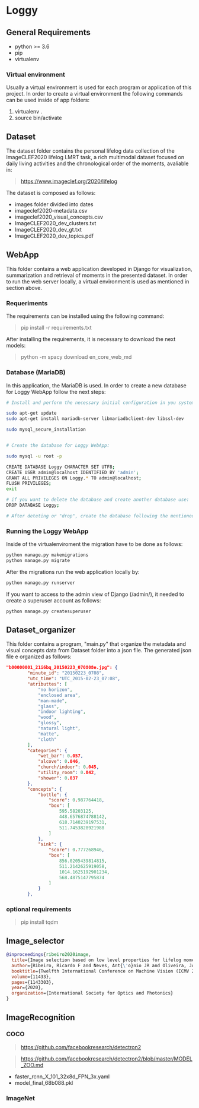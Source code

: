 # Loggy

## General Requirements

- python >= 3.6
- pip
- virtualenv

### Virtual environment

Usually a virtual environment is used for each program or application of this project. In order to create a virtual environment the following commands can be used inside of app folders:

1. virtualenv .
2. source bin/activate

## Dataset

The dataset folder contains the personal lifelog data collection of the ImageCLEF2020 lifelog LMRT task, a rich multimodal dataset focused on daily living activities and the chronological order of the moments, avaliable in:
 > https://www.imageclef.org/2020/lifelog 

The dataset is composed as follows:
- images folder divided into dates
- imageclef2020-metadata.csv
- imageclef2020_visual_concepts.csv
- ImageCLEF2020_dev_clusters.txt
- ImageCLEF2020_dev_gt.txt
- ImageCLEF2020_dev_topics.pdf

## WebApp

This folder contains a web application developed in Django for visualization, summarization and retrieval of moments in the presented dataset.
In order to run the web server locally, a virtual environment is used as mentioned in section above.

### Requeriments

The requirements can be installed using the following command:

> pip install -r requirements.txt

After installing the requirements, it is necessary to download the next models:

> python -m spacy download en_core_web_md

### Database (MariaDB)

In this application, the MariaDB is used. In order to create a new database for Loggy WebApp follow the next steps:

```bash
# Install and perform the necessary initial configuration in you system. Install the packages from the repositories by typing:

sudo apt-get update
sudo apt-get install mariadb-server libmariadbclient-dev libssl-dev

sudo mysql_secure_installation


# Create the database for Loggy WebApp:

sudo mysql -u root -p

CREATE DATABASE Loggy CHARACTER SET UTF8;
CREATE USER admin@localhost IDENTIFIED BY 'admin';
GRANT ALL PRIVILEGES ON Loggy.* TO admin@localhost;
FLUSH PRIVILEGES;
exit

# if you want to delete the database and create another database use:
DROP DATABASE Loggy; 

# After deteting or "drop", create the database following the mentioned commands

```

### Running the Loggy WebApp

Inside of the virtualenviroment the migration have to be done as follows:

```bash
python manage.py makemigrations
python manage.py migrate
```

After the migrations run the web application locally by:

```bash
python manage.py runserver
```

If you want to access to the admin view of Django (/admin/), it needed to create a superuser account as follows:

```bash
python manage.py createsuperuser
```

## Dataset_organizer

This folder contains a program, "main.py" that organize the metadata and visual concepts data from Dataset folder into a json file. The generated json file e organized as follows:

```json
"b00000001_21i6bq_20150223_070808e.jpg": {
        "minute_id": "20150223_0708",
        "utc_time": "UTC_2015-02-23_07:08",
        "atributtes": [
            "no horizon",
            "enclosed area",
            "man-made",
            "glass",
            "indoor lighting",
            "wood",
            "glossy",
            "natural light",
            "matte",
            "cloth"
        ],
        "categories": {
            "wet_bar": 0.057,
            "alcove": 0.046,
            "church/indoor": 0.045,
            "utility_room": 0.042,
            "shower": 0.037
        },
        "concepts": {
            "bottle": {
                "score": 0.987764418,
                "box": [
                    595.58203125,
                    448.6576874788142,
                    618.7140239197531,
                    511.7453828921988
                ]
            },
            "sink": {
                "score": 0.777268946,
                "box": [
                    856.0205439814815,
                    511.2142625919058,
                    1014.1625192901234,
                    568.4875147795874
                ]
            }
        },
```

### optional requirements

> pip install tqdm

## Image_selector

```bibtex
@inproceedings{ribeiro2020image,
  title={Image selection based on low level properties for lifelog moment retrieval},
  author={Ribeiro, Ricardo F and Neves, Ant{\'o}nio JR and Oliveira, Jos{\'e} Luis},
  booktitle={Twelfth International Conference on Machine Vision (ICMV 2019)},
  volume={11433},
  pages={1143303},
  year={2020},
  organization={International Society for Optics and Photonics}
}
```
## ImageRecognition

### COCO

> https://github.com/facebookresearch/detectron2

> https://github.com/facebookresearch/detectron2/blob/master/MODEL_ZOO.md

 - faster_rcnn_X_101_32x8d_FPN_3x.yaml
 - model_final_68b088.pkl


### ImageNet


